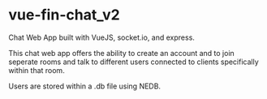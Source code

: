 # vue-fin-chat_v2

Chat Web App built with VueJS, socket.io, and express.

This chat web app offers the ability to create an account and to join seperate rooms and talk to different users connected to clients specifically within that room.

Users are stored within a .db file using NEDB.


